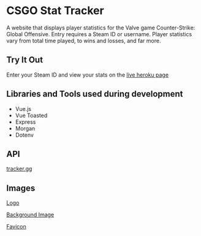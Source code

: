 # CSGO Stat Tracker
A website that displays player statistics for the Valve game Counter-Strike: Global Offensive. Entry requires a Steam ID or username. Player statistics vary from total time played, to wins and losses, and far more. 

## Try It Out
Enter your Steam ID and view your stats on the [live heroku page](https://csgo-tracker-site.herokuapp.com/)

## Libraries and Tools used during development
- Vue.js
- Vue Toasted
- Express
- Morgan
- Dotenv

## API
[tracker.gg](https://tracker.gg)

## Images 

[Logo](https://1000logos.net/csgo-logo/)

[Background Image](https://www.kindpng.com/imgv/hixmTmw_csgo-character-png-transparent-png/)

[Favicon](https://vignette.wikia.nocookie.net/cswikia/images/4/4c/Csgo_CT_icon_alt.png/revision/latest/top-crop/width/220/height/220?cb=20151222191721)

